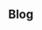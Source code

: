 ## Blog

<blog-post 
date="25 DE NOVEMBRE DE 2021"
title="Treballs verticals, heura a Vallcarca"
subtitle="OBJECTIU"
description="Per molèsties als veïns ens vàrem penjar de la paret i vàrem retallar heura que envaïa als veïns" 
:photos="['20180329_heura_1c.jpeg','20180329_heura_2c.jpeg', '20180329_heura_3c.jpeg', '20180329_heura_4c.jpeg',
'20180329_heura_5c.jpeg',
'20180329_heura_6c.jpeg']"
/>
